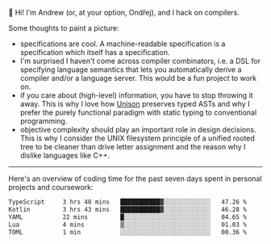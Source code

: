 :wave: Hi! I'm Andrew (or, at your option, Ondřej), and I hack on compilers. 

Some thoughts to paint a picture:
- specifications are cool. A machine-readable specification is a specification which itself has a specification.
- I'm surprised I haven't come across compiler combinators, i.e. a DSL for specifying language semantics that lets you automatically derive a compiler and/or a language server. This would be a fun project to work on.
- if you care about (high-level) information, you have to stop throwing it away. This is why I love how [Unison](https://github.com/unisonweb/unison) preserves typed ASTs and why I prefer the purely functional paradigm with static typing to conventional programming.
- objective complexity should play an important role in design decisions. This is why I consider the UNIX filesystem principle of a unified rooted tree to be cleaner than drive letter assignment and the reason why I dislike languages like C++.

---

Here's an overview of coding time for the past seven days spent in personal projects and coursework:
<!--START_SECTION:waka-->

```txt
TypeScript     3 hrs 48 mins   ███████████▓░░░░░░░░░░░░░   47.26 %
Kotlin         3 hrs 43 mins   ███████████▓░░░░░░░░░░░░░   46.28 %
YAML           22 mins         █░░░░░░░░░░░░░░░░░░░░░░░░   04.65 %
Lua            4 mins          ▒░░░░░░░░░░░░░░░░░░░░░░░░   01.03 %
TOML           1 min           ░░░░░░░░░░░░░░░░░░░░░░░░░   00.36 %
```

<!--END_SECTION:waka-->

<!--
**viluon/viluon** is a ✨ _special_ ✨ repository because its `README.md` (this file) appears on your GitHub profile.

Here are some ideas to get you started:

- 🔭 I’m currently working on ...
- 🌱 I’m currently learning ...
- 👯 I’m looking to collaborate on ...
- 🤔 I’m looking for help with ...
- 💬 Ask me about ...
- 📫 How to reach me: ...
- 😄 Pronouns: ...
- ⚡ Fun fact: ...
-->
